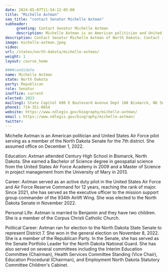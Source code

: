 ```yaml
---
date: 2024-05-07T11:54:12-05:00
title: "Michelle Axtman"
seo_title: "contact Senator Michelle Axtman"
subheader:
     greeting: Contact Senator Michelle Axtman
     description: Michelle Axtman is an American politician and United States Air Force pilot serving as a member of the North Dakota Senate for the 7th district. She assumed office on December 1, 2022.
description: Contact Senator Michelle Axtman of North Dakota. Contact information for Michelle Axtman includes email address, phone number, and mailing address.
image: michelle-axtman.jpeg
video:
url: /states/north-dakota/michelle-axtman/
weight: 1
layout: course_home

####candidate
name: Michelle Axtman
state: North Dakota
party: Republican
role: Senator
inoffice: current
elected: 2023
mailing1: State Capitol 600 E Boulevard Avenue Dept 108 Bismarck, ND 58505-0360
phone1: 719-351-0654
website: https://www.ndlegis.gov/biography/michelle-axtman/
email : https://www.ndlegis.gov/biography/michelle-axtman/
twitter:
---
```

Michelle Axtman is an American politician and United States Air Force pilot serving as a member of the North Dakota Senate for the 7th district. She assumed office on December 1, 2022.

Education:
Axtman attended Century High School in Bismarck, North Dakota. She earned a Bachelor of Science degree in geospatial science from the United States Air Force Academy in 2009 and a Master of Science in project management from the University of Mary in 2013.

Career:
Axtman served as an active duty pilot in the United States Air Force and Air Force Reserve Command for 12 years, reaching the rank of major. Since 2021, she has served as the executive officer to the mission support group commander of the 934th Airlift Wing. She was elected to the North Dakota Senate in November 2022.

Personal Life:
Axtman is married to Benjamin and they have two children. She is a member of the Corpus Christi Catholic Church.

Political Career:
Axtman ran for election to the North Dakota State Senate to represent District 7. She won in the general election on November 8, 2022. She is a member of the Republican Party. In the Senate, she has served as the Senate Portfolio Leader for the North Dakota National Guard. She has also served on several committees including the Interim Education Committee (Chairman), Health Services Committee Standing (Vice Chair), Education Procedural (Chairman), and Employment North Dakota Statutory Committee Children's Cabinet.
